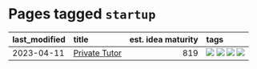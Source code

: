 # Pages tagged `startup`

|last_modified|title|est. idea maturity|tags
|:---|:---|---:|:---|
|2023-04-11|[Private Tutor](../private_tutor.md)|819|[![](https://img.shields.io/badge/tag-ai-be4650)](../tags/ai.md) [![](https://img.shields.io/badge/tag-discussion-3f3dc3)](../tags/discussion.md) [![](https://img.shields.io/badge/tag-education-95bed6)](../tags/education.md) [![](https://img.shields.io/badge/tag-startup-cdef47)](../tags/startup.md)|